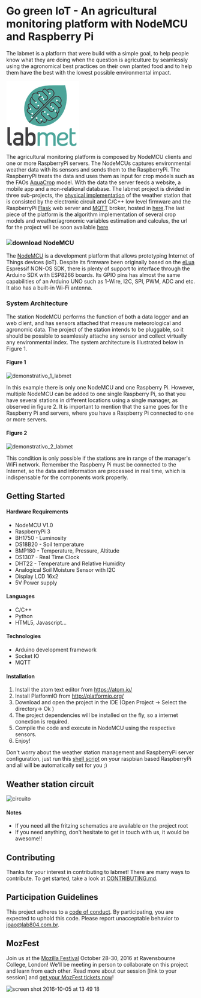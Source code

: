 # Go green IoT - An agricultural monitoring platform with NodeMCU and Raspberry Pi

The labmet is a platform that were build with a simple goal, to help people know what they are doing when the question is agriculture by seamlessly using the agronomical best practices on their own planted food and to help them have the best with the lowest possible environmental impact.

![download](https://raw.githubusercontent.com/lab804/labmet-server/labmet_libraries/app/static/img/Logo.png)

The agricultural monitoring platform is composed by NodeMCU clients and one or more
RaspberryPi servers. The NodeMCUs captures environmental weather data with its
sensors and sends them to the RaspberryPi. The RaspberryPi treats the data and uses them as input for crop models such as the FAOs
[AquaCrop](http://www.fao.org/nr/water/docs/irrigationdrainage66.pdf) model.
With the data the server feeds a website, a mobile app and a non-relational database.
The labmet project is divided in three sub-projects, the [physical implementation](https://github.com/lab804/labmet-weatherstation)
of the weather station that is consisted by the electronic circuit and C/C++
low level firmware and the RaspberryPi [Flask](http://flask.pocoo.org/) web server
and [MQTT](http://mqtt.org/) broker, hosted in [here](https://github.com/lab804/labmet-server).The last piece of the platform is the algorithm implementation of several crop models and weather/agronomic variables estimation and calculus, the url for the project will be soon available [here](https://github.com/lab804)

### ![download](https://avatars1.githubusercontent.com/u/9865736?v=3&s=40)  NodeMCU


The [NodeMCU](http://nodemcu.com/index_en.html) is a development platform that allows prototyping Internet of Things devices (ioT). Despite its firmware been originally based on the [eLua](http://www.eluaproject.net/) Espressif NON-OS SDK, there is plenty of support to interface through the Arduino SDK with ESP8266 boards. Its GPIO pins has almost the same capabilities of an Arduino UNO such as 1-Wire, I2C, SPI, PWM, ADC and etc. It also has a built-in Wi-Fi antenna.

### System Architecture


The station NodeMCU performs the function of both a data logger and an web client, and has sensors attached that measure meteorological and agronomic data. The project of the station intends to be pluggable, so it should be possible to seamlessly attache any sensor and collect virtually any environmental index. The system architecture is Illustrated below in Figure 1.

#### Figure 1

![demonstrativo_1_labmet](https://cloud.githubusercontent.com/assets/22622042/19085103/771c335a-8a3f-11e6-8490-23a1b3c566d1.png)

In this example there is only one NodeMCU and one Raspberry Pi. However, multiple
NodeMCU can be added to one single Raspberry Pi, so that you have several stations
in different locations using a single manager, as observed in figure 2. It is
important to mention that the same goes for the Raspberry Pi and servers,
where you have a Raspberry Pi connected to one or more servers.

#### Figure 2
![demonstrativo_2_labmet](https://cloud.githubusercontent.com/assets/22622042/19085120/902669d8-8a3f-11e6-85ad-532257b41262.png)

This condition is only possible if the stations are in range of the manager's
WiFi network. Remember the Raspberry Pi must be connected to the Internet, so the
data and information are processed in real time, which is indispensable for
the components work properly.


## Getting Started

#### Hardware Requirements
* NodeMCU V1.0
* RaspberryPi 3
* BH1750 - Luminosity
* DS18B20 - Soil temperature
* BMP180 - Temperature, Pressure, Altitude
* DS1307 - Real Time Clock
* DHT22 - Temperature and Relative Humidity
* Analogical Soil Moisture Sensor with I2C
* Display LCD 16x2
* 5V Power supply

#### Languages
* C/C++
* Python
* HTML5, Javascript...

#### Technologies
* Arduino development framework
* Socket IO
* MQTT

#### Installation
1. Install the atom text editor from https://atom.io/
2. Install PlatformIO from http://platformio.org/
3. Download and open the project in the IDE (Open Project -> Select the directory-> Ok )
4. The project dependencies will be installed on the fly, so a internet conextion is required.
5. Compile the code and execute in NodeMCU using the respective sensors.
6. Enjoy!

Don't worry about the weather station management and RaspberryPi server configuration, just run this [shell script](https://github.com/lab804/generate-ap) on your raspbian based RaspberryPi and all will be automatically set for you ;)

## Weather station circuit

![circuito](https://cloud.githubusercontent.com/assets/22622042/19351694/26adbb3c-9133-11e6-9deb-8bcb81a0384c.png)

#### Notes

* If you need all the fritzing schematics are available on the project root
* If you need anything, don't hesitate to get in touch with us, it would be awesome!!

## Contributing

Thanks for your interest in contributing to labmet! There are many ways to contribute. To get started, take a look at [CONTRIBUTING.md](CONTRIBUTING.md).

## Participation Guidelines

This project adheres to a [code of conduct](CODE_OF_CONDUCT.md). By participating, you are expected to uphold this code. Please report unacceptable behavior to joao@lab804.com.br.

## MozFest

Join us at the [Mozilla Festival](http://mozillafestival.org/) October 28-30, 2016 at Ravensbourne College, London! We'll be meeting in person to collaborate on this project and learn from each other. Read more about our session [link to your session] and [get your MozFest tickets now](https://mozillafestival.org/tickets)!

![screen shot 2016-10-05 at 13 49 18](https://cloud.githubusercontent.com/assets/617994/19124773/8da8a3ce-8b02-11e6-9a11-5166e5179499.png)
